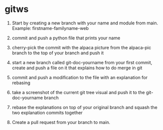 # gitws

1. Start by creating a new branch with your name and module from main. Example: firstname-familyname-web

2. commit and push a python file that prints your name
    
3. cherry-pick the commit with the alpaca picture from the alpaca-pic branch to the top of your branch and push it
    
4. start a new branch called git-doc-yourname from your first commit, create and push a file on it that explains how to do merge in git
    
5. commit and push a modification to the file with an explanation for rebasing
    
6. take a screenshot of the current git tree visual and push it to the git-doc-yourname branch
    
7. rebase the explanations on top of your original branch and squash the two explanation commits together

8. Create a pull request from your branch to main.
